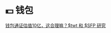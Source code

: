# 💵 钱包

[钱包通证估值10亿，这合理嘛？$twt 和 $SFP 研究](https://tokeninsight.com/zh/research/market-analysis/a-billion-valuation-for-wallet-tokens-seriously)
